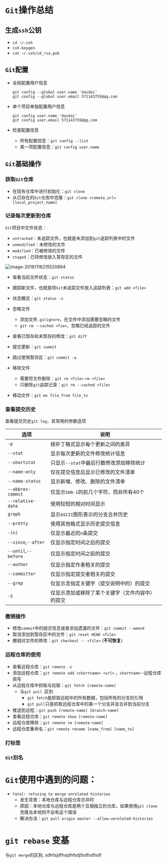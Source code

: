 # `Git`操作总结

## 生成`ssh`公钥

- `cd ~/.ssh`
- `ssh-keygen`
- `cat ~/.ssh/id_rsa.pub`

## `Git`配置

- 全局配置用户信息

  ```
  git config --global user.name 'daidai'
  git config --global user.email 571143755@qq.com
  ```

- 单个项目单独配置用户信息

  ```
  git config user.name 'daidai'
  git config user.email 571143755@qq.com
  ```

- 检查配置信息

  - 所有配置信息：`git config --list`
  - 某一项配置信息：`git config user.name`

## `Git`基础操作

### 获取`Git`仓库

- 在现有仓库中进行初始化：`git clone`
- 从已存在的`Git`仓库中克隆：`git clone <remote_url> [local_project_name]`

### 记录每次更新到仓库

`Git`项目中文件状态：

- `untracked`：未追踪文件，也就是未添加到`git`追踪列表中的文件
- `unmodified`：未修改的文件
- `modified`：已被修改的文件
- `staged`：已将修改放入暂存区的文件

![image-20181116215520894](https://github.com/MyDAIDAI/StudyGit/blob/master/image-20181116215520894.png)

- 查看当前文件状态：`git status`

- 跟踪新文件，也就是将`Git`未追踪文件放入追踪列表：`git add <file>`
- 状态概览：`git status -s`
- 忽略文件
  - 添加文件`.gitignore`，在文件中添加需要忽略的文件
  - `git rm --cached <fie>`，忽略已经追踪的文件
- 查看已暂存和未暂存的修改：`git diff`
- 提交更新：`git commit`
- 跳过使用暂存区：`git commit -a`
- 移除文件
  - 需要将文件删除：`git rm <file>` `rm <file>`
  - 只删除`git`追踪记录：`git rm --cached <file>`
- 移动文件：`git mv file_from file_to`

### 查看提交历史

查看提交历史`git log`，其常用的参数选项

| 选项                 | 说明                                             |
| -------------------- | ------------------------------------------------ |
| `-p`                 | 按补丁格式显示每个更新之间的差异                 |
| `--stat`             | 显示每次更新的文件修改统计信息                   |
| `--shortstat`        | 只显示`--stat`中最后行数修改添加移除统计         |
| `--name-only`        | 仅在提交信息后显示已修改的文件清单               |
| `--name-status`      | 显示新增、修改、删除的文件清单                   |
| `--abbrev-commit`    | 仅显示`SHA-1`的前几个字符，而非所有40个          |
| `--relative-date`    | 使用较短的相对时间显示                           |
| `graph`              | 显示`ASCII`图形表示的分支合并历史                |
| `--pretty`           | 使用其他格式显示历史提交信息                     |
| `-(n)`               | 仅显示最近的`n`条提交                            |
| `--since`,`--after`  | 仅显示指定时间之后的提交                         |
| `--until`,`--before` | 仅显示指定时间之前的提交                         |
| `--author`           | 仅显示指定作者相关的提交                         |
| `--committer`        | 仅显示指定提交者相关的提交                       |
| `--grep`             | 仅显示含指定关键字（提交说明中的）的提交         |
| `-S`                 | 仅显示添加或移除了某个关键字（文件内容中）的提交 |

### 撤销操作

- 修改`commit`中的提交信息或者添加遗漏的文件：`git commit --amend`
- 取消添加到暂存区中的文件：`git reset HEAD <file>`
- 撤销对文件的修改：`git checkout -- <file>` (**不可恢复**)

### 远程仓库的使用

- 查看远程仓库：`git remote -v`
- 添加远程仓库：`git remote add <shortname> <url>` ，`shortname`--远程仓库简写
- 从远程仓库中抓取与拉取：`git fetch [remote-name]`
  - 与`git pull `区别
    - `git fetch`是抓取远程中的所有数据，包括所有的分支的引用
    - `git pull`只是抓取远程仓库中的某一个分支并且合并到当前分支
- 推送到远程：`git push [remote-name] [branch-name]`
- 查看远程仓库：`git remote show [remote-name]`
- 远程仓库移除：`git remote rm [remote-name]`
- 远程仓库重命名：`git remote rename [name_from] [name_to]`

### 打标签

### `Git`别名



# `Git`使用中遇到的问题：

- `fatal: refusing to merge unrelated histories`
  - 发生背景：本地仓库与远程仓库合并时
  - 原因：本地仓库与远程仓库是两个互相独立的仓库，如果使用`git clone`克隆岛本地则不会有这个错误
  - 解决办法：`git pull origin master --allow-unrelated-histories`

# `git rebase` 变基

与`git merge`的区别, sdhfsjdfhsjdhfsdjfsdfsdfsdf
